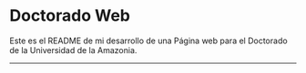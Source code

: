 Doctorado Web
==========

Este es el README de mi desarrollo de una Página web para el Doctorado de la Universidad de la Amazonia.


--------------------
